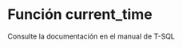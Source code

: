 ﻿---
FunctionName: "current_time"
FunctionType: "SQL"
Autogenerated: true
---

# Función  current_time

Consulte la documentación en el manual de T-SQL
